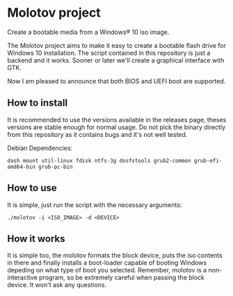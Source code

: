 # Molotov project

Create a bootable media from a Windows® 10 iso image.

The Molotov project aims to make it easy to create a bootable flash drive for Windows 10 installation. The script contained in this repository is just a backend and it works. Sooner or later we'll create a graphical interface with GTK.

Now I am pleased to announce that both BIOS and UEFI boot are supported.

## How to install

It is recommended to use the versions available in the releases page, theses versions are stable enough for normal usage. Do not pick the binary directly from this repository as it contains bugs and it's not well tested.

Debian Dependencies:

    dash mount util-linux fdisk ntfs-3g dosfstools grub2-common grub-efi-amd64-bin grub-pc-bin

## How to use

It is simple, just run the script with the necessary arguments:

    ./molotov -i <ISO_IMAGE> -d <DEVICE>

## How it works

It is simple too, the molotov formats the block device, puts the iso contents in there and finally installs a boot-loader capable of booting Windows depeding on what type of boot you selected. Remember, molotov is a non-interactive program, so be extremely careful when passing the block device. It won't ask any questions.
